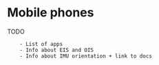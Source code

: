 # Mobile phones

TODO

```
    - List of apps
    - Info about EIS and OIS
    - Info about IMU orientation + link to docs
```
